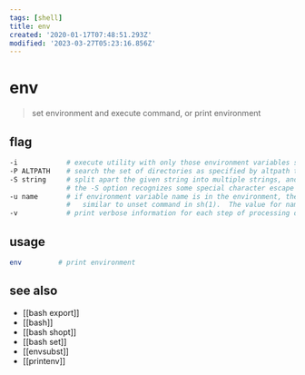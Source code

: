 ```yaml
---
tags: [shell]
title: env
created: '2020-01-17T07:48:51.293Z'
modified: '2023-03-27T05:23:16.856Z'
---
```


# env

> set environment and execute command, or print environment

## flag

```sh
-i            # execute utility with only those environment variables specified by name=value options, the environment inherited by env is ignored completely
-P ALTPATH    # search the set of directories as specified by altpath to locate the specified utility program, instead of using the value of the PATH environment variable
-S string     # split apart the given string into multiple strings, and process each of the resulting strings as separate arguments to the env utility
              # the -S option recognizes some special character escape sequences and also supports environment-variable substitution, as described below
-u name       # if environment variable name is in the environment, then remove it before processing the remaining options
              #   similar to unset command in sh(1).  The value for name must not include the ‘=’ character
-v            # print verbose information for each step of processing done by the env utility. Additional information will be printed if -v is specified multiple times
```

## usage

```sh
env         # print environment
```

## see also

- [[bash export]]
- [[bash]]
- [[bash shopt]]
- [[bash set]]
- [[envsubst]]
- [[printenv]]
